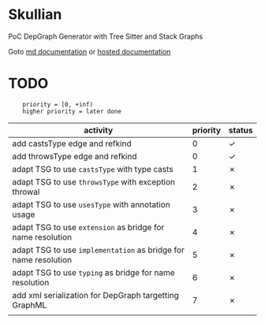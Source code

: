 # Skullian

PoC DepGraph Generator with Tree Sitter and Stack Graphs

Goto [md documentation](docs/README.md) or [hosted documentation](https://frefolli.github.io/skullian/skullian/index.html)

# TODO

```
    priority = [0, +inf)
    higher priority = later done
```

| activity | priority | status |
| -------- | -------- | ------ |
| add castsType edge and refkind | 0 | &check; |
| add throwsType edge and refkind | 0 | &check; |
| adapt TSG to use `castsType` with type casts | 1 | &cross; |
| adapt TSG to use `throwsType` with exception throwal | 2 | &cross; |
| adapt TSG to use `usesType` with annotation usage | 3 | &cross; |
| adapt TSG to use `extension` as bridge for name resolution | 4 | &cross; |
| adapt TSG to use `implementation` as bridge for name resolution | 5 | &cross; |
| adapt TSG to use `typing` as bridge for name resolution | 6 | &cross; |
| add xml serialization for DepGraph targetting GraphML | 7 | &cross; |
|  |  |  |
